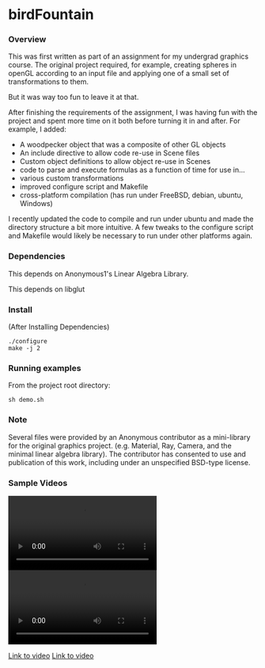 birdFountain
=====================================================

### Overview

This was first written as part of an assignment for my undergrad graphics
course. The original project required, for example, creating spheres in
openGL according to an input file and applying one of a small set of
transformations to them.

But it was way too fun to leave it at that.

After finishing the requirements of the assignment, I was
having fun with the project and spent more time on it both before
turning it in and after. For example, I added:

- A woodpecker object that was a composite of other GL objects
- An include directive to allow code re-use in Scene files
- Custom object definitions to allow object re-use in Scenes
- code to parse and execute formulas as a function of time for use in...
- various custom transformations
- improved configure script and Makefile
- cross-platform compilation (has run under FreeBSD, debian, ubuntu, Windows) 

I recently updated the code to compile and run under ubuntu and made
the directory structure a bit more intuitive. A few tweaks to the
configure script and Makefile would likely be necessary to run
under other platforms again.

### Dependencies

This depends on Anonymous1's Linear Algebra Library.

This depends on libglut

### Install

(After Installing Dependencies)

```
./configure
make -j 2
```

### Running examples

From the project root directory:

`sh demo.sh`

### Note

Several files were provided by an Anonymous contributor as a mini-library for the original graphics project. (e.g. Material, Ray, Camera, and the minimal linear algebra library). The contributor has consented to use and publication of this work, including under an unspecified BSD-type license.

### Sample Videos

 <video controls>
  <source src="https://kingcountybusinesslaw.com/misc/birdFountain1.ogv" type="video/ogg">
Your browser does not support the video tag.
</video>

<video controls>
  <source src="https://kingcountybusinesslaw.com/misc/birdFountain2.ogv" type="video/ogg">
Your browser does not support the video tag.
</video>

<a href="https://kingcountybusinesslaw.com/misc/birdFountain1.ogv">Link to video</a>
<a href="https://kingcountybusinesslaw.com/misc/birdFountain2.ogv">Link to video</a>